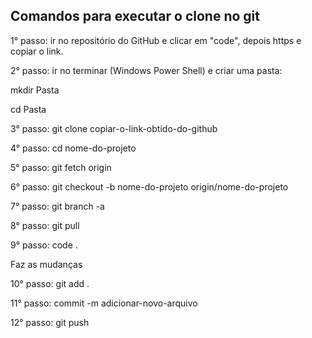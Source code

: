 ## Comandos para executar o clone no git
1° passo: ir no repositório do GitHub e clicar em "code", depois https e copiar o link.

2° passo: ir no terminar (Windows Power Shell) e criar uma pasta:

mkdir Pasta

cd Pasta

3° passo: git clone copiar-o-link-obtido-do-github

4° passo: cd nome-do-projeto

5° passo: git fetch origin

6° passo: git checkout -b nome-do-projeto origin/nome-do-projeto

7° passo: git branch -a

8° passo: git pull

9° passo: code .

Faz as mudanças

10° passo: git add . 

11° passo: commit -m adicionar-novo-arquivo

12° passo: git push
